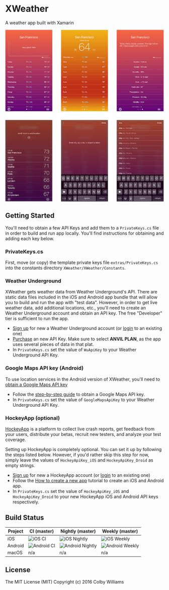 # XWeather
A weather app built with Xamarin

![Screenshots](/images/xweather.png?raw=true "XWeather")


## Getting Started

You'll need to obtain a few API Keys and add them to a `PrivateKeys.cs` file in order to build and run app locally.  You'll find instructions for obtaining and adding each key below. 


### PrivateKeys.cs

First, move (or copy) the template private keys file `extras/PrivateKeys.cs` into the constants directory `XWeather/XWeather/Constants`.


### Weather Underground

XWeather gets weather data from Weather Underground's API.  There are static data files included in the iOS and Android app bundle that will allow you to build and run the app with "test data".  However, in order to get live weather data, add additional locations, etc., you'll need to create an Weather Underground account and obtain an API key.  The free "Developer" tier is sufficient to run the app.   

* [Sign up][6] for new a Weather Underground account (or [login][8] to an existing one)
* [Purchase][7] an new API Key.  Make sure to select **ANVIL PLAN**, as the app uses several pieces of data in that plat.
* In `PrivateKeys.cs` set the value of `WuApiKey` to your Weather Underground API Key.


### Google Maps API key (Android)

To use location services in the Android version of XWeather, you'll need to [obtain a Google Maps API key][9]  

* Follow the [step-by-step guide][9] to obtain a Google Maps API key.
* In `PrivateKeys.cs` set the value of `GoogleMapsApiKey` to your Weather Underground API Key. 


### HockeyApp (optional)
   
[HockeyApp][10] is a platform to collect live crash reports, get feedback from your users, distribute your betas, recruit new testers, and analyze your test coverage.

Setting up HockeyApp is completely optional.  You can set it up by following the steps listed below.  However, if you'd rather skip this step for now, simply leave the values of `HockeyApiKey_iOS` and `HockeyApiKey_Droid` as empty strings.

* [Sign up][12] for new a HockeyApp account (or [login][13] to an existing one)
* Follow the [How to create a new app][11] tutorial to create an iOS and Android app.
* In `PrivateKeys.cs` set the value of `HockeyApiKey_iOS` and `HockeyApiKey_Droid` to your new HockeyApp iOS and Android API keys respectively.  


## Build Status

| Project | CI (master)      | Nightly (master)      | Weekly (master)      |
|---------|------------------|-----------------------|----------------------|
| iOS     | ![iOS CI][0]     | ![iOS Nightly][1]     | ![iOS Weekly][2]     |
| Android | ![Android CI][3] | ![Android Nightly][4] | ![Android Weekly][5] |
| macOS   | n/a              | n/a                   | n/a                  |



## License
The MIT License (MIT)
Copyright (c) 2016 Colby Williams


[0]:https://xamarin-partners.visualstudio.com/_apis/public/build/definitions/3b9eb138-c0a3-4290-b1af-21afab9de1ce/9/badge
[1]:https://xamarin-partners.visualstudio.com/_apis/public/build/definitions/3b9eb138-c0a3-4290-b1af-21afab9de1ce/7/badge
[2]:https://xamarin-partners.visualstudio.com/_apis/public/build/definitions/3b9eb138-c0a3-4290-b1af-21afab9de1ce/11/badge
[3]:https://xamarin-partners.visualstudio.com/_apis/public/build/definitions/3b9eb138-c0a3-4290-b1af-21afab9de1ce/10/badge
[4]:https://xamarin-partners.visualstudio.com/_apis/public/build/definitions/3b9eb138-c0a3-4290-b1af-21afab9de1ce/8/badge
[5]:https://xamarin-partners.visualstudio.com/_apis/public/build/definitions/3b9eb138-c0a3-4290-b1af-21afab9de1ce/12/badge

[6]:https://www.wunderground.com/member/registration?mode=api_signup
[7]:https://www.wunderground.com/weather/api/d/pricing.html
[8]:https://www.wunderground.com/login.asp

[9]:https://developer.xamarin.com/guides/android/platform_features/maps_and_location/maps/obtaining_a_google_maps_api_key

[10]:http://hockeyapp.net
[11]:https://support.hockeyapp.net/kb/app-management-2/how-to-create-a-new-app
[12]:https://rink.hockeyapp.net/users/sign_up
[13]:https://rink.hockeyapp.net/users/sign_in